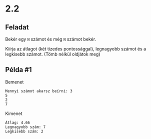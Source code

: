 # 2.2

## Feladat
Bekér egy `N` számot és még `N` számot bekér.

Kiírja az átlagot (két tizedes pontossággal), legnagyobb számot és a legkisebb számot. (Tömb nélkül oldjátok meg)

## Példa #1
Bemenet
```
Mennyi számot akarsz beírni: 3
5
2
7
```

Kimenet
```
Átlag: 4.66
Legnagyobb szám: 7
Legkisebb szám: 2
```